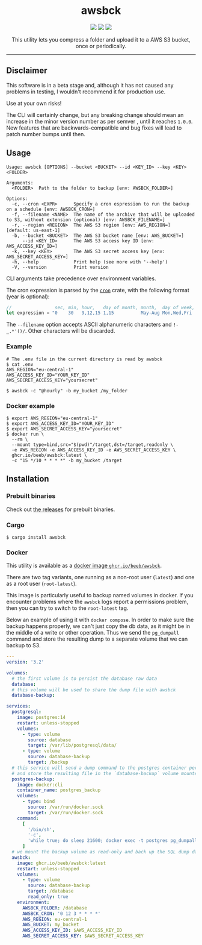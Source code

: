 <h1 align="center">awsbck</h1>

<p align="center">
  <a href="https://github.com/beeb/awsbck-rs/actions/workflows/ci.yml"><img src="https://img.shields.io/github/actions/workflow/status/beeb/awsbck-rs/ci.yml?style=flat-square" /></a>
  <a href="https://crates.io/crates/awsbck"><img src="https://img.shields.io/crates/v/awsbck.svg?style=flat-square" /></a>
  <a href="https://github.com/beeb/awsbck-rs/blob/main/LICENSE-MIT"><img src="https://img.shields.io/crates/l/awsbck.svg?style=flat-square" /></a>
</p>

<p align="center">
  This utility lets you compress a folder and upload it to a AWS S3 bucket, once or periodically.
</p>

<hr/>

## Disclaimer

This software is in a beta stage and, although it has not caused any problems in testing, I wouldn't recommend it for
production use.

Use at your own risks!

The CLI will certainly change, but any breaking change should mean an increase in the minor version number as per semver
, until it reaches `1.0.0`. New features that are backwards-compatible and bug fixes will lead to patch number bumps
until then.

## Usage

```
Usage: awsbck [OPTIONS] --bucket <BUCKET> --id <KEY_ID> --key <KEY> <FOLDER>

Arguments:
  <FOLDER>  Path to the folder to backup [env: AWSBCK_FOLDER=]

Options:
  -c, --cron <EXPR>      Specify a cron espression to run the backup on a schedule [env: AWSBCK_CRON=]
  -f, --filename <NAME>  The name of the archive that will be uploaded to S3, without extension (optional) [env: AWSBCK_FILENAME=]
  -r, --region <REGION>  The AWS S3 region [env: AWS_REGION=] [default: us-east-1]
  -b, --bucket <BUCKET>  The AWS S3 bucket name [env: AWS_BUCKET=]
      --id <KEY_ID>      The AWS S3 access key ID [env: AWS_ACCESS_KEY_ID=]
  -k, --key <KEY>        The AWS S3 secret access key [env: AWS_SECRET_ACCESS_KEY=]
  -h, --help             Print help (see more with '--help')
  -V, --version          Print version
```

CLI arguments take precedence over environment variables.

The cron expression is parsed by the [`cron`](https://github.com/zslayton/cron) crate, with the following format (year
is optional):

```rust
//                sec, min, hour,   day of month, month,  day of week, year
let expression = "0    30   9,12,15 1,15          May-Aug Mon,Wed,Fri  2018/2";
```

The `--filename` option accepts ASCII alphanumeric characters and `!-_.*'()/`. Other characters will be discarded.

### Example

```shell
# The .env file in the current directory is read by awsbck
$ cat .env
AWS_REGION="eu-central-1"
AWS_ACCESS_KEY_ID="YOUR_KEY_ID"
AWS_SECRET_ACCESS_KEY="yoursecret"

$ awsbck -c "@hourly" -b my_bucket /my_folder
```

### Docker example

```
$ export AWS_REGION="eu-central-1"
$ export AWS_ACCESS_KEY_ID="YOUR_KEY_ID"
$ export AWS_SECRET_ACCESS_KEY="yoursecret"
$ docker run \
  --rm \
  --mount type=bind,src="$(pwd)"/target,dst=/target,readonly \
  -e AWS_REGION -e AWS_ACCESS_KEY_ID -e AWS_SECRET_ACCESS_KEY \
  ghcr.io/beeb/awsbck:latest \
  -c "15 */10 * * * *" -b my_bucket /target
```

## Installation

### Prebuilt binaries

Check out [the releases](https://github.com/beeb/awsbck-rs/releases) for prebuilt binaries.

### Cargo

```shell
$ cargo install awsbck
```

### Docker

This utility is available as a
[docker image `ghcr.io/beeb/awsbck`](https://github.com/beeb/awsbck/pkgs/container/awsbck).

There are two tag variants, one running as a non-root user (`latest`) and one as a root user (`root-latest`).

This image is particularly useful to backup named volumes in docker. If you encounter problems where the `awsbck` logs
report a permissions problem, then you can try to switch to the `root-latest` tag.

Below an example of using it with `docker compose`. In order to make sure the backup happens properly, we can't just
copy the db data, as it might be in the middle of a write or other operation. Thus we send the `pg_dumpall` command
and store the resulting dump to a separate volume that we can backup to S3.

```yml
---
version: '3.2'

volumes:
  # the first volume is to persist the database raw data
  database:
  # this volume will be used to share the dump file with awsbck
  database-backup:

services:
  postgresql:
    image: postgres:14
    restart: unless-stopped
    volumes:
      - type: volume
        source: database
        target: /var/lib/postgresql/data/
      - type: volume
        source: database-backup
        target: /backup
  # this service will send a dump command to the postgres container periodically (here 6h)
  # and store the resulting file in the `database-backup` volume mounted at `/backup`
  postgres-backup:
    image: docker:cli
    container_name: postgres_backup
    volumes:
      - type: bind
        source: /var/run/docker.sock
        target: /var/run/docker.sock
    command:
      [
        '/bin/sh',
        '-c',
        'while true; do sleep 21600; docker exec -t postgres pg_dumpall -c -U postgres > /backup/dump_database.sql; done'
      ]
  # we mount the backup volume as read-only and back up the SQL dump daily at 3.12am
  awsbck:
    image: ghcr.io/beeb/awsbck:latest
    restart: unless-stopped
    volumes:
      - type: volume
        source: database-backup
        target: /database
        read_only: true
    environment:
      AWSBCK_FOLDER: /database
      AWSBCK_CRON: '0 12 3 * * * *'
      AWS_REGION: eu-central-1
      AWS_BUCKET: my_bucket
      AWS_ACCESS_KEY_ID: $AWS_ACCESS_KEY_ID
      AWS_SECRET_ACCESS_KEY: $AWS_SECRET_ACCESS_KEY
```
